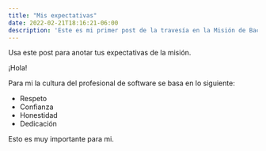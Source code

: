```yaml
---
title: "Mis expectativas"
date: 2022-02-21T18:16:21-06:00
description: 'Este es mi primer post de la travesía en la Misión de Backend con Node JS de Launch X.'
---
```


Usa este post para anotar tus expectativas de la misión.

¡Hola!

Para mi la cultura del profesional de software se basa en lo siguiente:

- Respeto
- Confianza
- Honestidad
- Dedicación

Esto es muy importante para mi.
